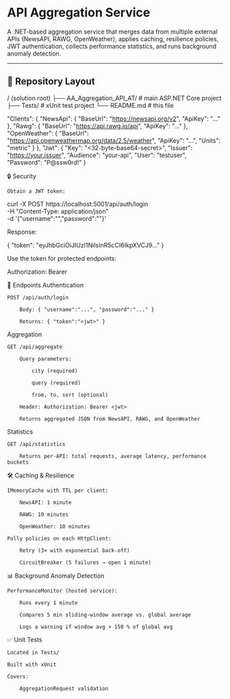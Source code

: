 # API Aggregation Service

A .NET-based aggregation service that merges data from multiple external APIs (NewsAPI, RAWG, OpenWeather), applies caching, resilience policies, JWT authentication, collects performance statistics, and runs background anomaly detection.

---

## 📂 Repository Layout

/ (solution root)
├── AA_Aggregation_API_AT/ # main ASP.NET Core project
├── Tests/ # xUnit test project
└── README.md # this file

"Clients": {
  "NewsApi":     { "BaseUrl": "https://newsapi.org/v2",    "ApiKey": "..." },
  "Rawg":        { "BaseUrl": "https://api.rawg.io/api",   "ApiKey": "..." },
  "OpenWeather": { "BaseUrl": "https://api.openweathermap.org/data/2.5/weather", "ApiKey": "...", "Units": "metric" }
},
"Jwt": {
  "Key":      "<32-byte-base64-secret>",
  "Issuer":   "https://your.issuer",
  "Audience": "your-api",
  "User": "testuser",
  "Password": "P@ssw0rd!"
}


🔒 Security

    Obtain a JWT token:

curl -X POST https://localhost:5001/api/auth/login \
     -H "Content-Type: application/json" \
     -d '{"username":"<user>","password":"<pass>"}'


Response:

{ "token": "eyJhbGciOiJIUzI1NiIsInR5cCI6IkpXVCJ9..." }

Use the token for protected endpoints:

Authorization: Bearer <token>


🚀 Endpoints
Authentication

    POST /api/auth/login

        Body: { "username":"...", "password":"..." }

        Returns: { "token":"<jwt>" }

Aggregation

    GET /api/aggregate

        Query parameters:

            city (required)

            query (required)

            from, to, sort (optional)

        Header: Authorization: Bearer <jwt>

        Returns aggregated JSON from NewsAPI, RAWG, and OpenWeather

Statistics

    GET /api/statistics

        Returns per-API: total requests, average latency, performance buckets     



🛠️ Caching & Resilience

    IMemoryCache with TTL per client:

        NewsAPI: 1 minute

        RAWG: 10 minutes

        OpenWeather: 10 minutes

    Polly policies on each HttpClient:

        Retry (3× with exponential back-off)

        CircuitBreaker (5 failures → open 1 minute)


📊 Background Anomaly Detection

    PerformanceMonitor (hosted service):

        Runs every 1 minute

        Compares 5 min sliding-window average vs. global average

        Logs a warning if window avg > 150 % of global avg        


✅ Unit Tests

    Located in Tests/

    Built with xUnit

    Covers:

        AggregationRequest validation     

        

